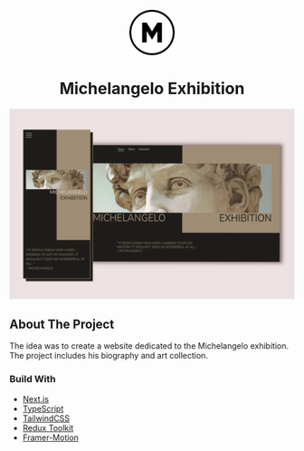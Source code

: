 <br />
<div align="center">
  <a href="https://user-images.githubusercontent.com/52050303/206096293-9c2bfd52-aa3c-47b7-bacc-e8019d84dc84.png">
    <img src="public/favicon.ico" alt="Logo" width="80" height="80">
  </a>
  <h1 align="center">Michelangelo Exhibition</h1>
  <img src="public/thumbnail.png" alt="Michelangelo Exhibition main page">
</div>

## About The Project

The idea was to create a website dedicated to the Michelangelo exhibition. The project includes his biography and art collection.

### Build With

- [Next.js](https://nextjs.org/)
- [TypeScript](https://www.typescriptlang.org/)
- [TailwindCSS](https://tailwindcss.com/)
- [Redux Toolkit](https://redux-toolkit.js.org/)
- [Framer-Motion](https://www.framer.com/motion/)

